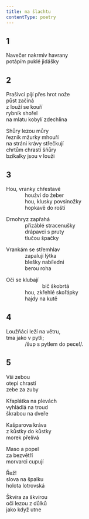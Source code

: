 ```yaml
---
title: na šlachtu
contentType: poetry
---
```


<section>

## 1

Navečer nakrmiv havrany  
potápím puklé jidášky

## 2

Prašivci pijí přes hrot nože  
půst začíná  
z louží se kouří  
rybník shořel  
na mlatu kobylí zdechlina

Shůry lezou můry  
řezník mžurky mhouří  
na stráni krávy střečkují  
chrtům chrastí šňůry  
bzíkalky jsou v louži

## 3

Hou, vranky chřestavé  
             houžví do žeber  
             hou, klusky povsinožky  
             hopkavě do roští

Drnohryz zapřahá  
             přizáblé stracenušky  
             drápavci s pruty  
             tlučou špačky

Vrankám se střemhlav  
             zapalují lýtka  
             blešky nabíledni  
             berou roha

Oči se klubají  
                         bič škobrtá  
             hou, zkřehlé skořápky  
             hajdy na kutě

## 4

Loužňáci leží na větru,  
tma jako v pytli;  
             /šup s pytlem do pece!/.

## 5

Vši zebou  
otepi chrastí  
zebe za zuby

Křaplátka na plevách  
vyhládlá na troud  
škrabou na dveře

Kašparova kráva  
z kůstky do kůstky  
morek přelívá

Maso a popel  
za bezvětří  
morvarci cupují

Řež!  
slova na špalku  
holota lotrovská

Škvíra za škvírou  
oči lezou z důlků  
jako když utne

</section>
